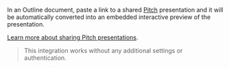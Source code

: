 In an Outline document, paste a link to a shared [Pitch](https://pitch.com) presentation and it will be automatically converted into an embedded interactive preview of the presentation.

[Learn more about sharing Pitch presentations](https://help.pitch.com/en/articles/3748926-share-a-presentation-with-others).

> This integration works without any additional settings or authentication.
